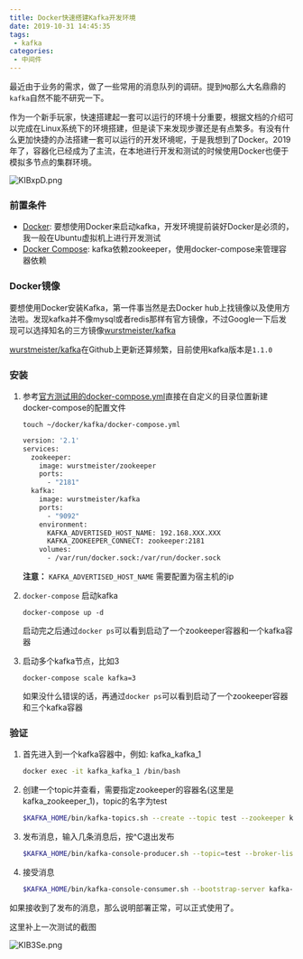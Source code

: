 ```yaml
---
title: Docker快速搭建Kafka开发环境
date: 2019-10-31 14:45:35
tags:
 - kafka
categories:
 - 中间件
---
```


最近由于业务的需求，做了一些常用的消息队列的调研。提到`MQ`那么大名鼎鼎的`kafka`自然不能不研究一下。

作为一个新手玩家，快速搭建起一套可以运行的环境十分重要，根据文档的介绍可以完成在Linux系统下的环境搭建，但是读下来发现步骤还是有点繁多。有没有什么更加快捷的办法搭建一套可以运行的开发环境呢，于是我想到了Docker。2019年了，容器化已经成为了主流，在本地进行开发和测试的时候使用Docker也便于模拟多节点的集群环境。
<!-- more -->

![KIBxpD.png](https://s2.ax1x.com/2019/10/31/KIBxpD.png)

### 前置条件

- [Docker](https://docs.docker.com/install/linux/docker-ce/ubuntu/): 要想使用Docker来启动kafka，开发环境提前装好Docker是必须的，我一般在Ubuntu虚拟机上进行开发测试
- [Docker Compose](https://docs.docker.com/compose/install/): kafka依赖zookeeper，使用docker-compose来管理容器依赖

### Docker镜像

要想使用Docker安装Kafka，第一件事当然是去Docker hub上找镜像以及使用方法啦。发现kafka并不像mysql或者redis那样有官方镜像，不过Google一下后发现可以选择知名的三方镜像[wurstmeister/kafka](https://hub.docker.com/r/wurstmeister/kafka/)

[wurstmeister/kafka](https://github.com/wurstmeister/kafka-docker)在Github上更新还算频繁，目前使用kafka版本是`1.1.0`

### 安装

1. 参考[官方测试用的docker-compose.yml](https://github.com/wurstmeister/kafka-docker/blob/master/test/docker-compose.yml)直接在自定义的目录位置新建docker-compose的配置文件

   `touch ~/docker/kafka/docker-compose.yml`

   ```dockerfile
   version: '2.1'
   services:
     zookeeper:
       image: wurstmeister/zookeeper
       ports:
         - "2181"
     kafka:
       image: wurstmeister/kafka
       ports:
         - "9092"
       environment:
         KAFKA_ADVERTISED_HOST_NAME: 192.168.XXX.XXX
         KAFKA_ZOOKEEPER_CONNECT: zookeeper:2181
       volumes:
         - /var/run/docker.sock:/var/run/docker.sock
   ```

   **注意：** `KAFKA_ADVERTISED_HOST_NAME` 需要配置为宿主机的ip

2. `docker-compose` 启动kafka

   ```
   docker-compose up -d
   ```

   启动完之后通过`docker ps`可以看到启动了一个zookeeper容器和一个kafka容器

3. 启动多个kafka节点，比如3

   ```
   docker-compose scale kafka=3
   ```

   如果没什么错误的话，再通过`docker ps`可以看到启动了一个zookeeper容器和三个kafka容器

### 验证

1. 首先进入到一个kafka容器中，例如: kafka_kafka_1

   ```bash
   docker exec -it kafka_kafka_1 /bin/bash
   ```

2. 创建一个topic并查看，需要指定zookeeper的容器名(这里是kafka_zookeeper_1)，topic的名字为test

   ```bash
   $KAFKA_HOME/bin/kafka-topics.sh --create --topic test --zookeeper kafka-docker_zookeeper_1:2181 --replication-factor 1 --partitions 1$KAFKA_HOME/bin/kafka-topics.sh --list --zookeeper kafka_zookeeper_1:2181
   ```

3. 发布消息，输入几条消息后，按^C退出发布

   ```bash
   $KAFKA_HOME/bin/kafka-console-producer.sh --topic=test --broker-list kafka-docker_kafka_1:9092
   ```

4. 接受消息

   ```bash
   $KAFKA_HOME/bin/kafka-console-consumer.sh --bootstrap-server kafka-docker_kafka_1:9092 --from-beginning --topic test
   ```

如果接收到了发布的消息，那么说明部署正常，可以正式使用了。

这里补上一次测试的截图

![KIB3Se.png](https://s2.ax1x.com/2019/10/31/KIB3Se.png)
